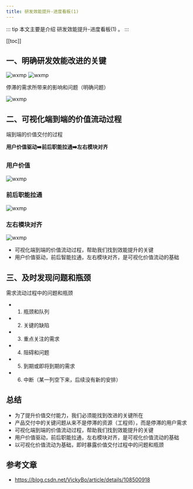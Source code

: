```yaml
---
title: 研发效能提升-进度看板(1)
---
```


::: tip
本文主要是介绍 研发效能提升-进度看板(1) 。
:::

[[toc]]

## 一、明确研发效能改进的关键

<img class= "zoom-custom-imgs" :src="$withBase('/assets/img/projprod/rdeffciencypromote/kanban-1.png')" alt="wxmp">

<img class= "zoom-custom-imgs" :src="$withBase('/assets/img/projprod/rdeffciencypromote/kanban-2.png')" alt="wxmp"> 

停滞的需求所带来的影响和问题（明确问题）

<img class= "zoom-custom-imgs" :src="$withBase('/assets/img/projprod/rdeffciencypromote/kanban-3.png')" alt="wxmp">

 
## 二、可视化端到端的价值流动过程

端到端的价值交付的过程

**用户价值驱动➡️前后职能拉通➡️左右模块对齐**

### 用户价值

<img class= "zoom-custom-imgs" :src="$withBase('/assets/img/projprod/rdeffciencypromote/kanban-4.png')" alt="wxmp">

 
### 前后职能拉通

<img class= "zoom-custom-imgs" :src="$withBase('/assets/img/projprod/rdeffciencypromote/kanban-5.png')" alt="wxmp">

 
### 左右模块对齐

<img class= "zoom-custom-imgs" :src="$withBase('/assets/img/projprod/rdeffciencypromote/kanban-6.png')" alt="wxmp">

 
- 可视化端到端的价值流动过程，帮助我们找到效能提升的关键
- 用户价值驱动，前后智能拉通，左右模块对齐，是可视化价值流动的基础

## 三、及时发现问题和瓶颈

需求流动过程中的问题和瓶颈

- 1. 瓶颈和队列
- 2. 关键的缺陷
- 3. 重点关注的需求
- 4. 阻碍和问题
- 5. 到期或即将到期的需求
- 6. 中断（某一列空下来，后续没有新的安排）


## 总结

- 为了提升价值交付能力，我们必须能找到改进的关键所在
- 产品交付中的关键问题从来不是停滞的资源（工程师），而是停滞的用户需求
- 可视化端到端的价值流动过程，帮助我们找到效能提升的关键
- 用户价值驱动，前后职能拉通，左右模块对齐，是可视化价值流动的基础
- 以可视化价值流动为基础，即时暴露价值交付过程中的问题和瓶颈

## 参考文章
* https://blog.csdn.net/VickyBo/article/details/108500918